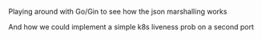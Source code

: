 Playing around with Go/Gin to see how the json marshalling works

And how we could implement a simple k8s liveness prob on a second port